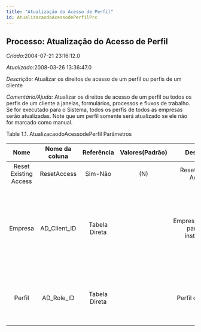 ```yaml
---
title: "Atualização do Acesso de Perfil"
id: AtualizacaodoAcessodePerfilPrc
---
```

<div id="d14350e1" class="section chapter">

<div class="titlepage">

<div>

<div>

## Processo: Atualização do Acesso de Perfil

</div>

</div>

</div>

<span class="emphasis"> *Criado:*</span>2004-07-21 23:16:12.0

<span class="emphasis">*Atualizado:*</span>2008-03-26 13:36:47.0

<span class="emphasis"> *Descrição:* </span>Atualizar os direitos de
acesso de um perfil ou perfis de um cliente

<span class="emphasis"> *Comentário/Ajuda:* </span>Atualizar os direitos
de acesso de um perfil ou todos os perfis de um cliente a janelas,
formulários, processos e fluxos de trabalho. Se for executado para o
Sistema, todos os perfis de todos as empresas serão atualizadas. Note
que um perfil somente será atualizado se ele não for marcado como
manual.

<div id="d14350e21" class="table">

<div class="table-title">

Table 1.1. AtualizacaodoAcessodePerfil
Parâmetros

</div>

<div class="table-contents">

|         Nome          | Nome da coluna |  Referência   | Valores(Padrão) |                Descrição                |                                                                            Comentário/Ajuda                                                                            |
| :-------------------: | :------------: | :-----------: | :-------------: | :-------------------------------------: | :--------------------------------------------------------------------------------------------------------------------------------------------------------------------: |
| Reset Existing Access |  ResetAccess   |    Sim-Não    |       (N)       |          Reset Existing Access          |                                                                                  null                                                                                  |
|        Empresa        | AD\_Client\_ID | Tabela Direta |                 | Empresa/Locatário para esta instalação. | Uma Empresa é uma Companhia ou uma Entidade Legal (pessoa jurídica). Dados não podem ser compartilhados entre Empresas. Locatário é um sinônimo para Empresa (Client). |
|        Perfil         |  AD\_Role\_ID  | Tabela Direta |                 |            Perfil de Acesso             |                               O "Perfil" determina o nível de segurança e acesso que um usuário que exerça este Perfil terá no Sistema.                                |

</div>

</div>

  

</div>
